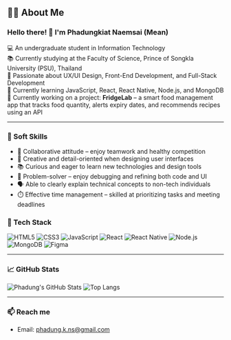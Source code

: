 
## 🙋‍♂️ About Me
### Hello there! 👋 I'm Phadungkiat Naemsai (Mean)

💻 An undergraduate student in Information Technology  
📚 Currently studying at the Faculty of Science, Prince of Songkla University (PSU), Thailand  
🎯 Passionate about UX/UI Design, Front-End Development, and Full-Stack Development  
🌱 Currently learning JavaScript, React, React Native, Node.js, and MongoDB  
📱 Currently working on a project: **FridgeLab** – a smart food management app that tracks food quantity, alerts expiry dates, and recommends recipes using an API

---

### 🧠 Soft Skills

- 🤝 Collaborative attitude – enjoy teamwork and healthy competition  
- 🎨 Creative and detail-oriented when designing user interfaces  
- 📚 Curious and eager to learn new technologies and design tools  
- 🧠 Problem-solver – enjoy debugging and refining both code and UI  
- 🗣️ Able to clearly explain technical concepts to non-tech individuals  
- ⏱️ Effective time management – skilled at prioritizing tasks and meeting deadlines


### 🚀 Tech Stack

![HTML5](https://img.shields.io/badge/HTML5-E34F26?style=for-the-badge&logo=html5&logoColor=ffffff)
![CSS3](https://img.shields.io/badge/CSS3-1572B6?style=for-the-badge&logo=css3&logoColor=ffffff)
![JavaScript](https://img.shields.io/badge/JavaScript-F7DF1E?style=for-the-badge&logo=javascript&logoColor=000000)
![React](https://img.shields.io/badge/React-20232A?style=for-the-badge&logo=react&logoColor=61DAFB)
![React Native](https://img.shields.io/badge/React_Native-20232A?style=for-the-badge&logo=react&logoColor=61DAFB)
![Node.js](https://img.shields.io/badge/Node.js-339933?style=for-the-badge&logo=node.js&logoColor=ffffff)
![MongoDB](https://img.shields.io/badge/MongoDB-47A248?style=for-the-badge&logo=mongodb&logoColor=ffffff)
![Figma](https://img.shields.io/badge/Figma-F24E1E?style=for-the-badge&logo=figma&logoColor=ffffff)

---

### 📈 GitHub Stats

![Phadung's GitHub Stats](https://github-readme-stats.vercel.app/api?username=phadung&show_icons=true&theme=radical)
![Top Langs](https://github-readme-stats.vercel.app/api/top-langs/?username=phadung&layout=compact&theme=radical)

---

### 📫 Reach me
 
- Email: phadung.k.ns@gmail.com

